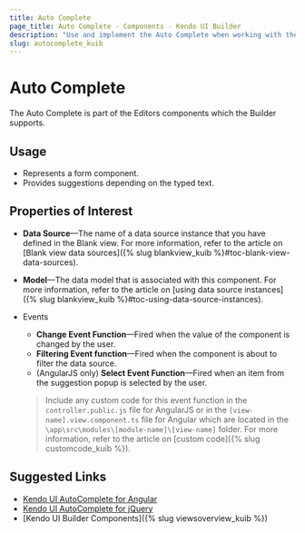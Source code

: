 ```yaml
---
title: Auto Complete
page_title: Auto Complete - Components - Kendo UI Builder
description: "Use and implement the Auto Complete when working with the Kendo UI Builder tool for creating and managing Angular and AngularJS-based web applications."
slug: autocomplete_kuib
---
```


# Auto Complete

The Auto Complete is part of the Editors components which the Builder supports.

## Usage

* Represents a form component.
* Provides suggestions depending on the typed text.

## Properties of Interest

* **Data Source**&mdash;The name of a data source instance that you have defined in the Blank view. For more information, refer to the article on [Blank view data sources]({% slug blankview_kuib %}#toc-blank-view-data-sources).
* **Model**&mdash;The data model that is associated with this component. For more information, refer to the article on [using data source instances]({% slug blankview_kuib %}#toc-using-data-source-instances).
* Events
    * **Change Event Function**&mdash;Fired when the value of the component is changed by the user.
    * **Filtering Event function**&mdash;Fired when the component is about to filter the data source.
    * (AngularJS only) **Select Event Function**&mdash;Fired when an item from the suggestion popup is selected by the user.

    > Include any custom code for this event function in the `controller.public.js` file for AngularJS or in the `[view-name].view.component.ts` file for Angular which are located in the `\app\src\modules\[module-name]\[view-name]` folder. For more information, refer to the article on [custom code]({% slug customcode_kuib %}).

## Suggested Links

* [Kendo UI AutoComplete for Angular](https://www.telerik.com/kendo-angular-ui/components/dropdowns/autocomplete/)
* [Kendo UI AutoComplete for jQuery](https://demos.telerik.com/kendo-ui/autocomplete/index)
* [Kendo UI Builder Components]({% slug viewsoverview_kuib %})
